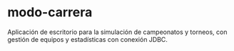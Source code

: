 # modo-carrera
Aplicación de escritorio para la simulación de campeonatos y torneos, con gestión de equipos y estadísticas con conexión JDBC.

